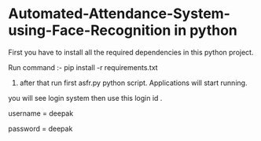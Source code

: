 # Automated-Attendance-System-using-Face-Recognition in python

First you have to install all the required dependencies in this python project.


Run command :- pip install -r requirements.txt

1. after that run first asfr.py python script.
Applications will start running.


you will see login system then use this login id .


username = deepak


password = deepak
